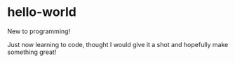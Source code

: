 # hello-world
New to programming!

Just now learning to code, thought I would give it a shot and hopefully make something great!
